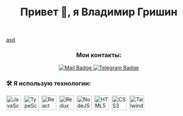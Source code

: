 <div id="header" align="center">
  <h1>Привет 👋, я Владимир Гришин</h1>
</div>

&nbsp;

[asd](https://img.shields.io/badge/mail-logo?style=for-the-badge&logo=maildotru&logoColor=%23FF9E00&color=%23005FF9)

<div id="badges" align="center">
  <h3>Мои контакты:</h3>
  <a href="https://t.me/agilerin">
    <img alt="Mail Badge" src="https://img.shields.io/badge/mail-logo?style=for-the-badge&logo=maildotru&logoColor=%23FF9E00&color=%23005FF9">
  </a>
  <a href="https://t.me/agilerin"> 
    <img alt="Telegram Badge" src="https://img.shields.io/badge/telegram-logo?style=for-the-badge&logo=telegram&logoColor=white&color=26A5E4">
  </a>
</div>


### :hammer_and_wrench: Я использую технологии:
<img src="https://cdn.jsdelivr.net/gh/devicons/devicon@latest/icons/javascript/javascript-original.svg" title="JavaScript" alt="JavaScript" width="40" height="40" />&nbsp;
<img src="https://cdn.jsdelivr.net/gh/devicons/devicon@latest/icons/typescript/typescript-original.svg" title="TypeScript" alt="TypeScript" width="40" height="40" />&nbsp;
<img src="https://cdn.jsdelivr.net/gh/devicons/devicon@latest/icons/react/react-original.svg" title="React" alt="React" width="40" height="40" />&nbsp;
<img src="https://cdn.jsdelivr.net/gh/devicons/devicon@latest/icons/redux/redux-original.svg" title="Redux" alt="Redux" width="40" height="40" />&nbsp;
<img src="https://cdn.jsdelivr.net/gh/devicons/devicon@latest/icons/nodejs/nodejs-original.svg" title="NodeJS" alt="NodeJS" width="40" height="40" />&nbsp;
<img src="https://cdn.jsdelivr.net/gh/devicons/devicon@latest/icons/html5/html5-original.svg" title="HTML5" alt="HTML5" width="40" height="40" />&nbsp;
<img src="https://cdn.jsdelivr.net/gh/devicons/devicon@latest/icons/css3/css3-original.svg" title="CSS3" alt="CSS3" width="40" height="40" />&nbsp;
<img src="https://cdn.jsdelivr.net/gh/devicons/devicon@latest/icons/tailwindcss/tailwindcss-original.svg" title="Tailwind CSS" alt="Tailwind CSS" width="40" height="40" />&nbsp;
